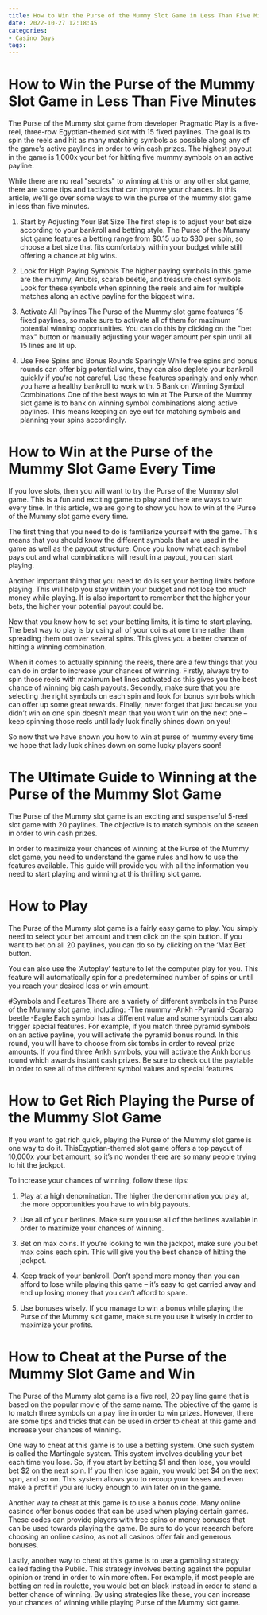 ```yaml
---
title: How to Win the Purse of the Mummy Slot Game in Less Than Five Minutes 
date: 2022-10-27 12:18:45
categories:
- Casino Days
tags:
---
```



#  How to Win the Purse of the Mummy Slot Game in Less Than Five Minutes 

The Purse of the Mummy slot game from developer Pragmatic Play is a five-reel, three-row Egyptian-themed slot with 15 fixed paylines. The goal is to spin the reels and hit as many matching symbols as possible along any of the game's active paylines in order to win cash prizes. The highest payout in the game is 1,000x your bet for hitting five mummy symbols on an active payline.

While there are no real "secrets" to winning at this or any other slot game, there are some tips and tactics that can improve your chances. In this article, we'll go over some ways to win the purse of the mummy slot game in less than five minutes.

1. Start by Adjusting Your Bet Size 
The first step is to adjust your bet size according to your bankroll and betting style. The Purse of the Mummy slot game features a betting range from $0.15 up to $30 per spin, so choose a bet size that fits comfortably within your budget while still offering a chance at big wins.

2. Look for High Paying Symbols 
The higher paying symbols in this game are the mummy, Anubis, scarab beetle, and treasure chest symbols. Look for these symbols when spinning the reels and aim for multiple matches along an active payline for the biggest wins.

3. Activate All Paylines 
The Purse of the Mummy slot game features 15 fixed paylines, so make sure to activate all of them for maximum potential winning opportunities. You can do this by clicking on the "bet max" button or manually adjusting your wager amount per spin until all 15 lines are lit up.

4. Use Free Spins and Bonus Rounds Sparingly 
While free spins and bonus rounds can offer big potential wins, they can also deplete your bankroll quickly if you're not careful. Use these features sparingly and only when you have a healthy bankroll to work with.
5 Bank on Winning Symbol Combinations 
One of the best ways to win at The Purse of the Mummy slot game is to bank on winning symbol combinations along active paylines. This means keeping an eye out for matching symbols and planning your spins accordingly.

#  How to Win at the Purse of the Mummy Slot Game Every Time 

If you love slots, then you will want to try the Purse of the Mummy slot game. This is a fun and exciting game to play and there are ways to win every time. In this article, we are going to show you how to win at the Purse of the Mummy slot game every time. 

The first thing that you need to do is familiarize yourself with the game. This means that you should know the different symbols that are used in the game as well as the payout structure. Once you know what each symbol pays out and what combinations will result in a payout, you can start playing. 

Another important thing that you need to do is set your betting limits before playing. This will help you stay within your budget and not lose too much money while playing. It is also important to remember that the higher your bets, the higher your potential payout could be. 

Now that you know how to set your betting limits, it is time to start playing. The best way to play is by using all of your coins at one time rather than spreading them out over several spins. This gives you a better chance of hitting a winning combination. 

When it comes to actually spinning the reels, there are a few things that you can do in order to increase your chances of winning. Firstly, always try to spin those reels with maximum bet lines activated as this gives you the best chance of winning big cash payouts. Secondly, make sure that you are selecting the right symbols on each spin and look for bonus symbols which can offer up some great rewards. Finally, never forget that just because you didn’t win on one spin doesn’t mean that you won’t win on the next one – keep spinning those reels until lady luck finally shines down on you! 


So now that we have shown you how to win at purse of mummy every time we hope that lady luck shines down on some lucky players soon!

#  The Ultimate Guide to Winning at the Purse of the Mummy Slot Game 

The Purse of the Mummy slot game is an exciting and suspenseful 5-reel slot game with 20 paylines. The objective is to match symbols on the screen in order to win cash prizes.

In order to maximize your chances of winning at the Purse of the Mummy slot game, you need to understand the game rules and how to use the features available. This guide will provide you with all the information you need to start playing and winning at this thrilling slot game.

# How to Play 
The Purse of the Mummy slot game is a fairly easy game to play. You simply need to select your bet amount and then click on the spin button. If you want to bet on all 20 paylines, you can do so by clicking on the ‘Max Bet’ button.

You can also use the ‘Autoplay’ feature to let the computer play for you. This feature will automatically spin for a predetermined number of spins or until you reach your desired loss or win amount.

#Symbols and Features 
There are a variety of different symbols in the Purse of the Mummy slot game, including: 
-The mummy 
-Ankh 
-Pyramid 
-Scarab beetle 
-Eagle 
Each symbol has a different value and some symbols can also trigger special features. For example, if you match three pyramid symbols on an active payline, you will activate the pyramid bonus round. In this round, you will have to choose from six tombs in order to reveal prize amounts. If you find three Ankh symbols, you will activate the Ankh bonus round which awards instant cash prizes. Be sure to check out the paytable in order to see all of the different symbol values and special features.

#  How to Get Rich Playing the Purse of the Mummy Slot Game 

If you want to get rich quick, playing the Purse of the Mummy slot game is one way to do it. ThisEgyptian-themed slot game offers a top payout of 10,000x your bet amount, so it’s no wonder there are so many people trying to hit the jackpot.

To increase your chances of winning, follow these tips:

1. Play at a high denomination. The higher the denomination you play at, the more opportunities you have to win big payouts.

2. Use all of your betlines. Make sure you use all of the betlines available in order to maximize your chances of winning.

3. Bet on max coins. If you’re looking to win the jackpot, make sure you bet max coins each spin. This will give you the best chance of hitting the jackpot.

4. Keep track of your bankroll. Don’t spend more money than you can afford to lose while playing this game – it’s easy to get carried away and end up losing money that you can’t afford to spare.

5. Use bonuses wisely. If you manage to win a bonus while playing the Purse of the Mummy slot game, make sure you use it wisely in order to maximize your profits.

#  How to Cheat at the Purse of the Mummy Slot Game and Win

The Purse of the Mummy slot game is a five reel, 20 pay line game that is based on the popular movie of the same name. The objective of the game is to match three symbols on a pay line in order to win prizes. However, there are some tips and tricks that can be used in order to cheat at this game and increase your chances of winning.

One way to cheat at this game is to use a betting system. One such system is called the Martingale system. This system involves doubling your bet each time you lose. So, if you start by betting $1 and then lose, you would bet $2 on the next spin. If you then lose again, you would bet $4 on the next spin, and so on. This system allows you to recoup your losses and even make a profit if you are lucky enough to win later on in the game.

Another way to cheat at this game is to use a bonus code. Many online casinos offer bonus codes that can be used when playing certain games. These codes can provide players with free spins or money bonuses that can be used towards playing the game. Be sure to do your research before choosing an online casino, as not all casinos offer fair and generous bonuses.

Lastly, another way to cheat at this game is to use a gambling strategy called fading the Public. This strategy involves betting against the popular opinion or trend in order to win more often. For example, if most people are betting on red in roulette, you would bet on black instead in order to stand a better chance of winning. By using strategies like these, you can increase your chances of winning while playing Purse of the Mummy slot game.